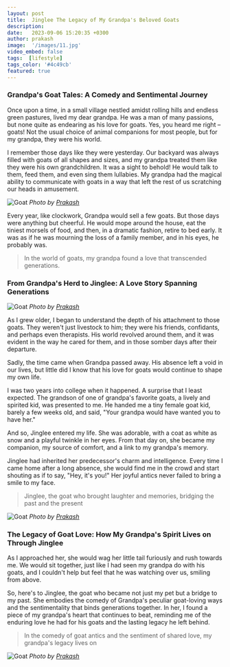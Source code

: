 ```yaml
---
layout: post
title:  Jinglee The Legacy of My Grandpa's Beloved Goats
description: 
date:   2023-09-06 15:20:35 +0300
author: prakash
image:  '/images/11.jpg'
video_embed: false
tags:  [lifestyle]
tags_color: '#4c49cb'
featured: true
---
```


### Grandpa's Goat Tales: A Comedy and Sentimental Journey

Once upon a time, in a small village nestled amidst rolling hills and endless green pastures, lived my dear grandpa. He was a man of many passions, but none quite as endearing as his love for goats. Yes, you heard me right – goats! Not the usual choice of animal companions for most people, but for my grandpa, they were his world.

I remember those days like they were yesterday. Our backyard was always filled with goats of all shapes and sizes, and my grandpa treated them like they were his own grandchildren. It was a sight to behold! He would talk to them, feed them, and even sing them lullabies. My grandpa had the magical ability to communicate with goats in a way that left the rest of us scratching our heads in amusement.

![Goat]({{site.baseurl}}/images/01.jpg)
*Photo by [Prakash](https://prakashravichandran.com/)*

Every year, like clockwork, Grandpa would sell a few goats. But those days were anything but cheerful. He would mope around the house, eat the tiniest morsels of food, and then, in a dramatic fashion, retire to bed early. It was as if he was mourning the loss of a family member, and in his eyes, he probably was.

> In the world of goats, my grandpa found a love that transcended generations.

### From Grandpa's Herd to Jinglee: A Love Story Spanning Generations

![Goat]({{site.baseurl}}/images/02.jpg)
*Photo by [Prakash](https://prakashravichandran.com/)*

As I grew older, I began to understand the depth of his attachment to those goats. They weren't just livestock to him; they were his friends, confidants, and perhaps even therapists. His world revolved around them, and it was evident in the way he cared for them, and in those somber days after their departure.

Sadly, the time came when Grandpa passed away. His absence left a void in our lives, but little did I know that his love for goats would continue to shape my own life.

I was two years into college when it happened. A surprise that I least expected. The grandson of one of grandpa's favorite goats, a lively and spirited kid, was presented to me. He handed me a tiny female goat kid, barely a few weeks old, and said, "Your grandpa would have wanted you to have her."

And so, Jinglee entered my life. She was adorable, with a coat as white as snow and a playful twinkle in her eyes. From that day on, she became my companion, my source of comfort, and a link to my grandpa's memory.

Jinglee had inherited her predecessor's charm and intelligence. Every time I came home after a long absence, she would find me in the crowd and start shouting as if to say, "Hey, it's you!" Her joyful antics never failed to bring a smile to my face.

> Jinglee, the goat who brought laughter and memories, bridging the past and the present

![Goat]({{site.baseurl}}/images/03.jpg)
*Photo by [Prakash](https://prakashravichandran.com/)*

### The Legacy of Goat Love: How My Grandpa's Spirit Lives on Through Jinglee
As I approached her, she would wag her little tail furiously and rush towards me. We would sit together, just like I had seen my grandpa do with his goats, and I couldn't help but feel that he was watching over us, smiling from above.

So, here's to Jinglee, the goat who became not just my pet but a bridge to my past. She embodies the comedy of Grandpa's peculiar goat-loving ways and the sentimentality that binds generations together. In her, I found a piece of my grandpa's heart that continues to beat, reminding me of the enduring love he had for his goats and the lasting legacy he left behind.

> In the comedy of goat antics and the sentiment of shared love, my grandpa's legacy lives on

![Goat]({{site.baseurl}}/images/04.jpg)
*Photo by [Prakash](https://prakashravichandran.com/)*
